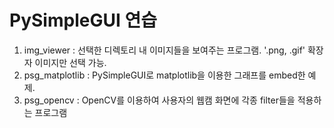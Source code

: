 # PySimpleGUI 연습
1. img_viewer : 선택한 디렉토리 내 이미지들을 보여주는 프로그램. '.png, .gif' 확장자 이미지만 선택 가능.
2. psg_matplotlib : PySimpleGUI로 matplotlib을 이용한 그래프를 embed한 예제.
3. psg_opencv : OpenCV를 이용하여 사용자의 웹캠 화면에 각종 filter들을 적용하는 프로그램

